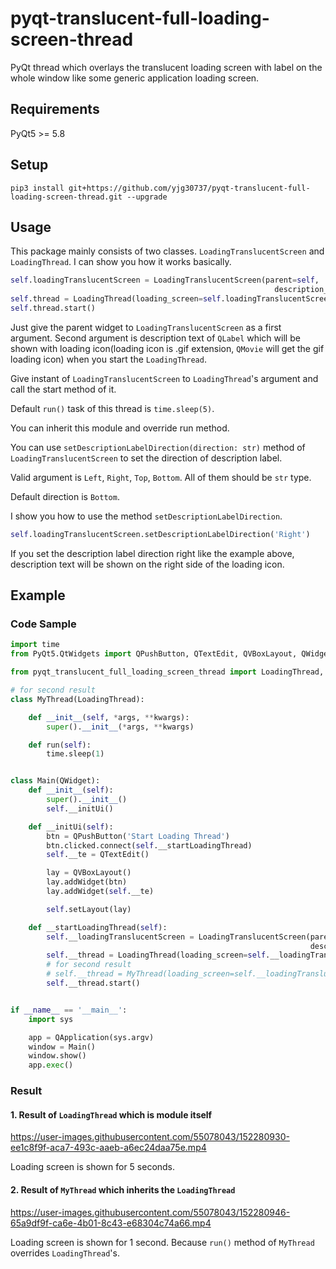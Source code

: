 # pyqt-translucent-full-loading-screen-thread
PyQt thread which overlays the translucent loading screen with label on the whole window like some generic application loading screen.

## Requirements
PyQt5 >= 5.8

## Setup
```pip3 install git+https://github.com/yjg30737/pyqt-translucent-full-loading-screen-thread.git --upgrade```

## Usage
This package mainly consists of two classes. ```LoadingTranslucentScreen``` and ```LoadingThread```. I can show you how it works basically.
```python
self.loadingTranslucentScreen = LoadingTranslucentScreen(parent=self,
                                                           description_text='Waiting...')
self.thread = LoadingThread(loading_screen=self.loadingTranslucentScreen)
self.thread.start()
```

Just give the parent widget to ```LoadingTranslucentScreen``` as a first argument. Second argument is description text of ```QLabel``` which will be shown with loading icon(loading icon is .gif extension, ```QMovie``` will get the gif loading icon) when you start the ```LoadingThread```.

Give instant of ```LoadingTranslucentScreen``` to ```LoadingThread```'s argument and call the start method of it. 

Default ```run()``` task of this thread is ```time.sleep(5)```.

You can inherit this module and override run method.

You can use ```setDescriptionLabelDirection(direction: str)``` method of ```LoadingTranslucentScreen``` to set the direction of description label.

Valid argument is ```Left```, ```Right```, ```Top```, ```Bottom```. All of them should be ```str``` type.

Default direction is ```Bottom```.

I show you how to use the method ```setDescriptionLabelDirection```.
```python
self.loadingTranslucentScreen.setDescriptionLabelDirection('Right')
```
If you set the description label direction right like the example above, description text will be shown on the right side of the loading icon.

## Example
### Code Sample
```python
import time
from PyQt5.QtWidgets import QPushButton, QTextEdit, QVBoxLayout, QWidget, QApplication

from pyqt_translucent_full_loading_screen_thread import LoadingThread, LoadingTranslucentScreen

# for second result
class MyThread(LoadingThread):

    def __init__(self, *args, **kwargs):
        super().__init__(*args, **kwargs)

    def run(self):
        time.sleep(1)


class Main(QWidget):
    def __init__(self):
        super().__init__()
        self.__initUi()

    def __initUi(self):
        btn = QPushButton('Start Loading Thread')
        btn.clicked.connect(self.__startLoadingThread)
        self.__te = QTextEdit()

        lay = QVBoxLayout()
        lay.addWidget(btn)
        lay.addWidget(self.__te)

        self.setLayout(lay)

    def __startLoadingThread(self):
        self.__loadingTranslucentScreen = LoadingTranslucentScreen(parent=self,
                                                                   description_text='Waiting')
        self.__thread = LoadingThread(loading_screen=self.__loadingTranslucentScreen)
        # for second result
        # self.__thread = MyThread(loading_screen=self.__loadingTranslucentScreen)
        self.__thread.start()


if __name__ == '__main__':
    import sys

    app = QApplication(sys.argv)
    window = Main()
    window.show()
    app.exec()
```

### Result

#### 1. Result of ```LoadingThread``` which is module itself

https://user-images.githubusercontent.com/55078043/152280930-ee1c8f9f-aca7-493c-aaeb-a6ec24daa75e.mp4

Loading screen is shown for 5 seconds.

#### 2. Result of ```MyThread``` which inherits the ```LoadingThread```

https://user-images.githubusercontent.com/55078043/152280946-65a9df9f-ca6e-4b01-8c43-e68304c74a66.mp4

Loading screen is shown for 1 second. Because ```run()``` method of ```MyThread``` overrides ```LoadingThread```'s.





